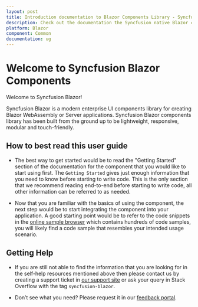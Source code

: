 ```yaml
---
layout: post
title: Introduction documentation to Blazor Components Library - Syncfusion
description: Check out the documentation the Syncfusion native Blazor components library of UI and Data Viz web controls that are responsive and lightweight for building modern web apps.
platform: Blazor
component: Common
documentation: ug
---
```


# Welcome to Syncfusion Blazor Components

Welcome to Syncfusion Blazor!

Syncfusion Blazor is a modern enterprise UI components library for creating Blazor WebAssembly or Server applications. Syncfusion Blazor components library has been built from the ground up to be lightweight, responsive, modular and touch-friendly.

## How to best read this user guide

* The best way to get started would be to read the "Getting Started" section of the documentation for the component that you would like to start using first. The `Getting Started` gives just enough information that you need to know before starting to write code. This is the only section that we recommend reading end-to-end before starting to write code, all other information can be referred to as needed.

* Now that you are familiar with the basics of using the component, the next step would be to start integrating the component into your application. A good starting point would be to refer to the code snippets in the [online sample browser](https://blazor.syncfusion.com/demos/) which contains hundreds of code samples, you will likely find a code sample that resembles your intended usage scenario.

## Getting Help

* If you are still not able to find the information that you are looking for in the self-help resources mentioned above then please contact us by creating a support ticket in [our support site](http://syncfusion.com/support) or ask your query in Stack Overflow with the tag `syncfusion-blazor`.

* Don’t see what you need? Please request it in our [feedback portal](https://www.syncfusion.com/feedback/blazor-components).
